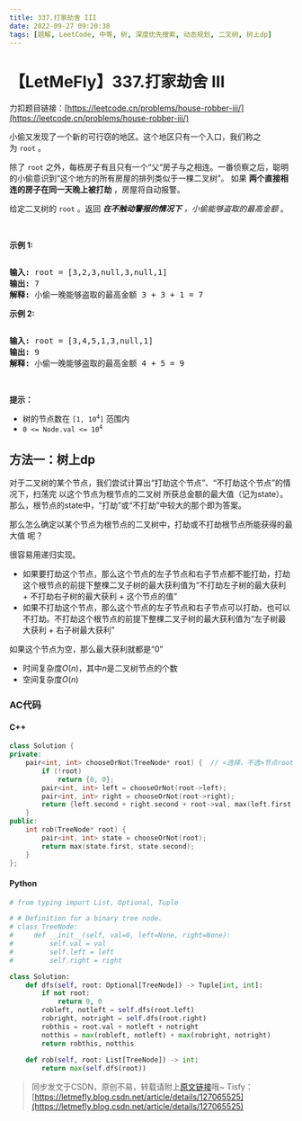 ```yaml
---
title: 337.打家劫舍 III
date: 2022-09-27 09:20:38
tags: [题解, LeetCode, 中等, 树, 深度优先搜索, 动态规划, 二叉树, 树上dp]
---
```


# 【LetMeFly】337.打家劫舍 III

力扣题目链接：[https://leetcode.cn/problems/house-robber-iii/](https://leetcode.cn/problems/house-robber-iii/)

<p>小偷又发现了一个新的可行窃的地区。这个地区只有一个入口，我们称之为<meta charset="UTF-8" />&nbsp;<code>root</code>&nbsp;。</p>

<p>除了<meta charset="UTF-8" />&nbsp;<code>root</code>&nbsp;之外，每栋房子有且只有一个“父“房子与之相连。一番侦察之后，聪明的小偷意识到“这个地方的所有房屋的排列类似于一棵二叉树”。 如果 <strong>两个直接相连的房子在同一天晚上被打劫</strong> ，房屋将自动报警。</p>

<p>给定二叉树的&nbsp;<code>root</code>&nbsp;。返回&nbsp;<em><strong>在不触动警报的情况下</strong>&nbsp;，小偷能够盗取的最高金额</em>&nbsp;。</p>

<p>&nbsp;</p>

<p><strong>示例 1:</strong></p>

<p><img alt="" src="https://assets.leetcode.com/uploads/2021/03/10/rob1-tree.jpg" /></p>

<pre>
<strong>输入: </strong>root = [3,2,3,null,3,null,1]
<strong>输出:</strong> 7 
<strong>解释:</strong>&nbsp;小偷一晚能够盗取的最高金额 3 + 3 + 1 = 7</pre>

<p><strong>示例 2:</strong></p>

<p><img alt="" src="https://assets.leetcode.com/uploads/2021/03/10/rob2-tree.jpg" /></p>

<pre>
<strong>输入: </strong>root = [3,4,5,1,3,null,1]
<strong>输出:</strong> 9
<strong>解释:</strong>&nbsp;小偷一晚能够盗取的最高金额 4 + 5 = 9
</pre>

<p>&nbsp;</p>

<p><strong>提示：</strong></p>

<p><meta charset="UTF-8" /></p>

<ul>
	<li>树的节点数在&nbsp;<code>[1, 10<sup>4</sup>]</code> 范围内</li>
	<li><code>0 &lt;= Node.val &lt;= 10<sup>4</sup></code></li>
</ul>


    
## 方法一：树上dp

对于二叉树的某个节点，我们尝试计算出“打劫这个节点”、“不打劫这个节点”的情况下，扫荡完 以这个节点为根节点的二叉树 所获总金额的最大值（记为state）。那么，根节点的state中，“打劫”或“不打劫”中较大的那个即为答案。

那么怎么确定以某个节点为根节点的二叉树中，打劫或不打劫根节点所能获得的最大值 呢？

很容易用递归实现。

+ 如果要打劫这个节点，那么这个节点的左子节点和右子节点都不能打劫，打劫这个根节点的前提下整棵二叉子树的最大获利值为“不打劫左子树的最大获利 + 不打劫右子树的最大获利 + 这个节点的值”
+ 如果不打劫这个节点，那么这个节点的左子节点和右子节点可以打劫，也可以不打劫。不打劫这个根节点的前提下整棵二叉子树的最大获利值为“左子树最大获利 + 右子树最大获利”

如果这个节点为空，那么最大获利就都是“0”

+ 时间复杂度$O(n)$，其中$n$是二叉树节点的个数
+ 空间复杂度$O(n)$

### AC代码

#### C++

```cpp
class Solution {
private:
    pair<int, int> chooseOrNot(TreeNode* root) {  // <选择，不选>节点root的情况下的最大打劫值
        if (!root)
            return {0, 0};
        pair<int, int> left = chooseOrNot(root->left);
        pair<int, int> right = chooseOrNot(root->right);
        return {left.second + right.second + root->val, max(left.first, left.second) + max(right.first, right.second)};
    }
public:
    int rob(TreeNode* root) {
        pair<int, int> state = chooseOrNot(root);
        return max(state.first, state.second);
    }
};
```

#### Python

```python
# from typing import List, Optional, Tuple

# # Definition for a binary tree node.
# class TreeNode:
#     def __init__(self, val=0, left=None, right=None):
#         self.val = val
#         self.left = left
#         self.right = right

class Solution:
    def dfs(self, root: Optional[TreeNode]) -> Tuple[int, int]:
        if not root:
            return 0, 0
        robleft, notleft = self.dfs(root.left)
        robright, notright = self.dfs(root.right)
        robthis = root.val + notleft + notright
        notthis = max(robleft, notleft) + max(robright, notright)
        return robthis, notthis
    
    def rob(self, root: List[TreeNode]) -> int:
        return max(self.dfs(root))
```

> 同步发文于CSDN，原创不易，转载请附上[原文链接](https://blog.letmefly.xyz/2022/09/27/LeetCode%200337.%E6%89%93%E5%AE%B6%E5%8A%AB%E8%88%8DIII/)哦~
> Tisfy：[https://letmefly.blog.csdn.net/article/details/127065525](https://letmefly.blog.csdn.net/article/details/127065525)

